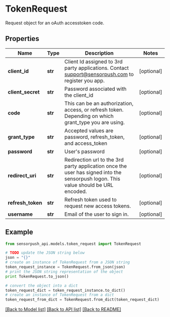 # TokenRequest

Request object for an oAuth accesstoken code.

## Properties
Name | Type | Description | Notes
------------ | ------------- | ------------- | -------------
**client_id** | **str** | Client Id assigned to 3rd party applications. Contact support@sensorpush.com to register you app. | [optional] 
**client_secret** | **str** | Password associated with the client_id | [optional] 
**code** | **str** | This can be an authorization, access, or refresh token. Depending on which grant_type you are using. | [optional] 
**grant_type** | **str** | Accepted values are password, refresh_token, and access_token | [optional] 
**password** | **str** | User&#39;s password | [optional] 
**redirect_uri** | **str** | Redirection url to the 3rd party application once the user has signed into the sensorpush logon. This value should be URL encoded. | [optional] 
**refresh_token** | **str** | Refresh token used to request new access tokens. | [optional] 
**username** | **str** | Email of the user to sign in. | [optional] 

## Example

```python
from sensorpush_api.models.token_request import TokenRequest

# TODO update the JSON string below
json = "{}"
# create an instance of TokenRequest from a JSON string
token_request_instance = TokenRequest.from_json(json)
# print the JSON string representation of the object
print TokenRequest.to_json()

# convert the object into a dict
token_request_dict = token_request_instance.to_dict()
# create an instance of TokenRequest from a dict
token_request_from_dict = TokenRequest.from_dict(token_request_dict)
```
[[Back to Model list]](../README.md#documentation-for-models) [[Back to API list]](../README.md#documentation-for-api-endpoints) [[Back to README]](../README.md)



